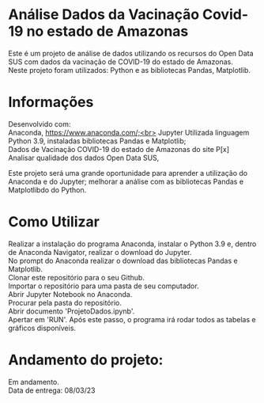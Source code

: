 # Análise Dados da Vacinação Covid-19 no estado de Amazonas
Este é um projeto de análise de dados utilizando os recursos do Open Data SUS com dados da vacinação de COVID-19 do estado de Amazonas.<br>
Neste projeto foram utilizados: Python e as bibliotecas Pandas, Matplotlib.

# Informações
Desenvolvido com:<br>
Anaconda, https://www.anaconda.com/;<br>
Jupyter
Utilizada linguagem Python 3.9, instaladas bibliotecas Pandas e Matplotlib;<br>
Dados de Vacinação COVID-19 do estado de Amazonas do site P[x] Analisar qualidade dos dados Open Data SUS, <br>

Este projeto será uma grande oportunidade para aprender a utilização do Anaconda e do Jupyter; melhorar a análise com as bibliotecas Pandas e Matplotlibdo do Python.

# Como Utilizar
Realizar a instalação do programa Anaconda, instalar o Python 3.9 e, dentro de Anaconda Navigator, realizar o download do Jupyter.<br>
No prompt do Anaconda realizar o download das bibliotecas Pandas e Matplotlib.<br>
Clonar este repositório para o seu Github.<br>
Importar o repositório para uma pasta de seu computador.<br>
Abrir Jupyter Notebook no Anaconda.<br>
Procurar pela pasta do repositório.<br>
Abrir documento 'ProjetoDados.ipynb'.<br>
Apertar em 'RUN'.
Após este passo, o programa irá rodar todos as tabelas e gráficos disponíveis.


# Andamento do projeto:
Em andamento. <br>
Data de entrega: 08/03/23
